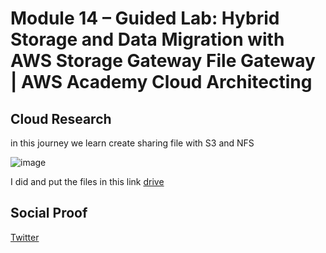 # Module 14 – Guided Lab: Hybrid Storage and Data Migration with AWS Storage Gateway File Gateway | AWS Academy Cloud Architecting 

## Cloud Research
in this journey we learn create sharing file with S3 and NFS

![image](https://github.com/tiaradwim1306/100daysofcloud/assets/120786669/549d0483-0af9-4b25-bb3c-8801892e4eb5)

I did and put the files in this link [drive](https://docs.google.com/document/d/1IsZkkVTLWV6jKmUxIF2RPsWZflN9GXmdLqYdKCrJncE/edit?usp=sharing)

## Social Proof

[Twitter](https://twitter.com/tiaradwim1306/status/1719103332151873868)
